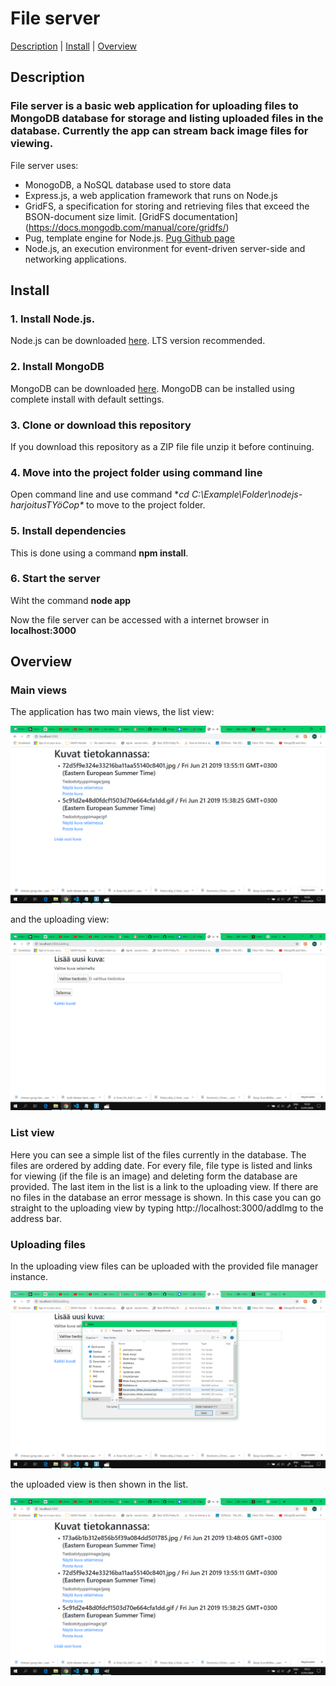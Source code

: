 # File server

[Description](https://github.com/MiVeKu/FileServer#description)  |  [Install](https://github.com/MiVeKu/FileServer#install)  |  [Overview](https://github.com/MiVeKu/FileServer#getting-started)

## Description

### File server is a basic web application for uploading files to MongoDB database for storage and listing uploaded files in the database. Currently the app can stream back image files for viewing.

File server uses:
* MonogoDB, a NoSQL database used to store data
* Express.js, a web application framework that runs on Node.js
* GridFS, a specification for storing and retrieving files that exceed the BSON-document size limit. [GridFS documentation] (https://docs.mongodb.com/manual/core/gridfs/)
* Pug,  template engine for Node.js. [Pug Github page](https://github.com/pugjs/pug)
* Node.js, an execution environment for event-driven server-side and networking applications.


## Install

### 1. Install Node.js. 
   Node.js can be downloaded [here](https://nodejs.org/en/download/). LTS version recommended.
### 2. Install MongoDB
   MongoDB can be downloaded [here](https://www.mongodb.com/download-center/community). MongoDB can be installed using complete install with default settings.
### 3. Clone or download this repository
   If you download this repository as a ZIP file file unzip it before continuing.
### 4. Move into the project folder using command line
   Open command line and use command **cd C:\Example\Folder\nodejs-harjoitusTYöCop\** to move to the project folder.
### 5. Install dependencies
   This is done using a command **npm install**.
### 6. Start the server
   Wiht the command **node app**
   
   Now the file server can be accessed with a internet browser in **localhost:3000**


## Overview

### Main views
The application has two main views, the list view:

![alt text](https://github.com/MiVeKu/FileServer/blob/master/images/lisviewnew.png "The list view")

and the uploading view:

![alt text](https://github.com/MiVeKu/FileServer/blob/master/images/uploadview.png "The uploading view")
### List view
Here you can see a simple list of the files currently in the database. The files are ordered by adding date. For every file, file type is listed and links for viewing (if the file is an image) and deleting form the database are provided. The last item in the list is a link to the uploading view. If there are no files in the database an error message is shown. In this case you can go straight to the uploading view by typing http://localhost:3000/addImg to the address bar.
### Uploading files
In the uploading view files can be uploaded with the provided file manager instance.

![alt text](https://github.com/MiVeKu/FileServer/blob/master/images/uploadfileman.png "The uploading view")

the uploaded view is then shown in the list.

![alt text](https://github.com/MiVeKu/FileServer/blob/master/images/listview.png "The list view")

